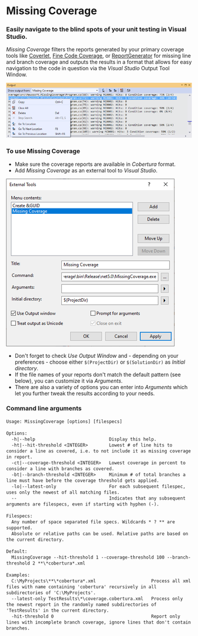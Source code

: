 # Missing Coverage
### Easily navigate to the blind spots of your unit testing in Visual Studio.

*Missing Coverage* filters the reports generated by your primary coverage tools like [Coverlet](https://github.com/coverlet-coverage/coverlet), [Fine Code Coverage](https://github.com/FortuneN/FineCodeCoverage), or [ReportGenerator](https://github.com/danielpalme/ReportGenerator) for missing line and branch coverage and outputs the results in a format that allows for easy navigation to the code in question via the *Visual Studio* Output Tool Window.

![](assets/VStudio_OutputWindow.png)

### To use Missing Coverage
- Make sure the coverage reports are available in *Cobertura* format.
- Add *Missing Coverage* as an external tool to *Visual Studio*.

![](assets/VStudio_ExternalTools.png)

- Don't forget to check *Use Output Window* and - depending on your preferences - choose either `$(ProjectDir)` or `$(SolutionDir)` as *Initial directory*.
- If the file names of your reports don't match the default pattern (see below), you can customize it via *Arguments*.
- There are also a variety of options you can enter into *Arguments* which let you further tweak the results according to your needs.

### Command line arguments
```
Usage: MissingCoverage [options] [filespecs]

Options:
  -h|--help                            Display this help.
  -ht|--hit-threshold <INTEGER>        Lowest # of line hits to consider a line as covered, i.e. to not include it as missing coverage in report.
  -ct|--coverage-threshold <INTEGER>   Lowest coverage in percent to consider a line with branches as covered.
  -bt|--branch-threshold <INTEGER>     Minimum # of total branches a line must have before the coverage threshold gets applied.
  -lo|--latest-only                    For each subsequent filespec, uses only the newest of all matching files.
  --                                   Indicates that any subsequent arguments are filespecs, even if starting with hyphen (-).

Filespecs:
  Any number of space separated file specs. Wildcards * ? ** are supported.
  Absolute or relative paths can be used. Relative paths are based on the current directory.

Default:
  MissingCoverage --hit-threshold 1 --coverage-threshold 100 --branch-threshold 2 **\*cobertura*.xml

Examples:
  C:\MyProjects\**\*cobertura*.xml                     Process all xml files with name containing 'cobertura' recursively in all subdirectories of 'C:\MyProjects'.
  --latest-only TestResults\*\coverage.cobertura.xml   Process only the newest report in the randomly named subdirectories of 'TestResults' in the current directory.
  -hit-threshold 0                                     Report only lines with incomplete branch coverage, ignore lines that don't contain branches.
```
